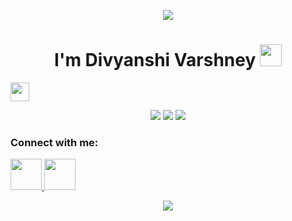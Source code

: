 
<p align="center">
  <img src="https://capsule-render.vercel.app/api?type=waving&color=gradient&text=Hello!&height=100&section=header"/>
  <h1 align="center">I'm Divyanshi Varshney <img width="35" src="https://media.giphy.com/media/hvRJCLFzcasrR4ia7z/giphy.gif"></h1>
</p>
<p align="left"> <img height="30" src="https://komarev.com/ghpvc/?username=divyanshi-varshney2002&label=Profile%20views&color=0e75b6&style=flat"/> </p>


<p align="center">  
    <img src="https://github-readme-stats.vercel.app/api?username=divyanshi-varshney2002&show_icons=true&theme=shades-of-purple&locale=en&layout=compact" />
    <img src="https://github-readme-stats.vercel.app/api/top-langs?username=divyanshi-varshney2002&show_icons=true&theme=shades-of-purple&locale=en&layout=compact" />
    <img src="https://github-readme-streak-stats.herokuapp.com/?user=divyanshi-varshney2002&theme=shades-of-purple&locale=en&layout=compact" />
</p>

<h3 align="left">Connect with me:</h3>
<p align="left">
<a href="https://www.linkedin.com/in/divyanshi-varshney-5b449a239/">
  <img height="50" src="https://raw.githubusercontent.com/rahuldkjain/github-profile-readme-generator/master/src/images/icons/Social/linked-in-alt.svg"/>
</a>
<a href="https://www.instagram.com/_divyanshi_varshney_/">
  <img height="50" src="https://user-images.githubusercontent.com/46517096/166974368-9798f39f-1f46-499c-b14e-81f0a3f83a06.png"/>
</a>
</p>
<p align="center">
  <img src="https://capsule-render.vercel.app/api?type=waving&color=gradient&height=100&section=footer"/>
</p>
